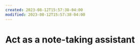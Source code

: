 ```yaml
---
created: 2023-08-12T15:57:38-04:00
modified: 2023-08-12T15:57:38-04:00
---
```


# Act as a note-taking assistant

